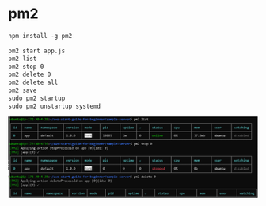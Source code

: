 # pm2

```
npm install -g pm2
```
```
pm2 start app.js
pm2 list
pm2 stop 0
pm2 delete 0
pm2 delete all
pm2 save
sudo pm2 startup
sudo pm2 unstartup systemd
```

<img src="../files/pm2-1.png" alt="pm2" />